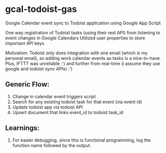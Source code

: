 # gcal-todoist-gas
Google Calendar event sync to Todoist application using Google App Script

One way registration of Todoist tasks (using their rest API) from listening to event changes in Google Calendars
Utilized user properties to store important API keys

Motivation: Todoist only does integration with one email (which is my personal email), so adding work calendar events as tasks is a nice-to-have. Plus, IFTTT was unreliable  :') and further from real-time (i assume they use google and todoist sync APIs) :')

## Generic Flow:
1. Change in calendar event triggers script
2. Search for any existing todoist task for that event (via event id)
3. Update todoist app via todoist API
4. Upsert document that links event_id to todoist task_id

## Learnings:
1. For easier debugging, since this is functional programming, log the function name followed by the output.
